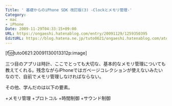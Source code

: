 ```yaml
---
Title: ' 基礎からのiPhone SDK 改訂版(3) -Clockとメモリ管理-'
Category:
- mac
- iPhone
Date: 2009-11-29T04:33:15+09:00
URL: https://ongaeshi.hatenablog.com/entry/20091129/1259350395
EditURL: https://blog.hatena.ne.jp/tuto0621/ongaeshi.hatenablog.com/atom/entry/6435922169449193005
---
```



[f:id:tuto0621:20091130013312p:image]

三つ目のアプリは時計、ここでとっても大切な、基本的なメモリ管理についても教えてくれる。残念ながらiPhoneではガベージコレクションが使えないみたいなので、自前でメモリ管理しなければならない。

その他、学んだのは以下の要素。

+メモリ管理
+プロトコル
+時間制御
+サウンド制御
